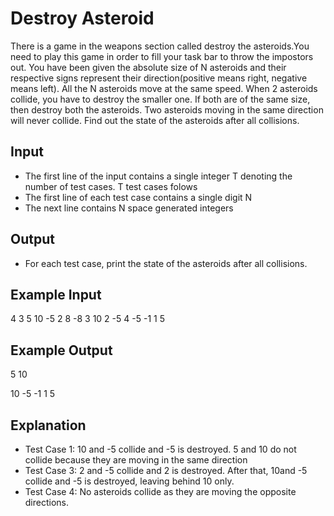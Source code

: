 # Destroy Asteroid

There is a game in the weapons section called destroy the asteroids.You need to play this game in order to fill your task bar to throw the impostors out. You have been given the absolute size of N asteroids and their respective signs represent their direction(positive means right, negative means left). All the N asteroids move at the same speed.
When 2 asteroids collide, you have to destroy the smaller one. If both are of the same size, then destroy both the asteroids. Two asteroids moving in the same direction will never collide.
Find out the state of the asteroids after all collisions.

## Input

- The first line of the input contains a single integer T denoting the number of test cases. T test cases folows
- The first line of each test case contains a single digit N
- The next line contains N space generated integers

## Output

- For each test case, print the state of the asteroids after all collisions.

## Example Input

4
3
5 10 -5
2
8 -8
3
10 2 -5
4
-5 -1 1 5

## Example Output

5 10

10
-5 -1 1 5

## Explanation

- Test Case 1: 10 and -5 collide and -5 is destroyed. 5 and 10 do not collide because they are moving in the same direction
- Test Case 3: 2 and -5 collide and 2 is destroyed. After that, 10and -5 collide and -5 is destroyed, leaving behind 10 only.
- Test Case 4: No asteroids collide as they are moving the opposite directions.
